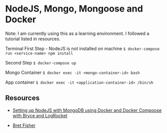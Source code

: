 # NodeJS, Mongo, Mongoose and Docker

Note: I am currently using this as a learning environment. I followed a tutorial listed in resources.

Terminal
First Step - NodeJS is not installed on machine
`$ docker-compose run <service-name> npm install`

Second Step
`$ docker-compose up`

Mongo Container
`$ docker exec -it <mongo-container-id> bash`

App container
`$ docker exec -it <application-container-id> /bin/sh`

## Resources

- [Setting up NodeJS with MongoDB using Docker and Docker Compoose with Bryce and LogRocket](https://youtu.be/BeFT1hcpUPo)

- [Bret Fisher](https://github.com/BretFisher)
